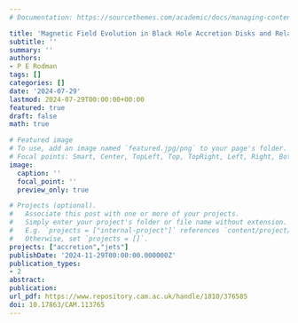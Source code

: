 ```yaml
---
# Documentation: https://sourcethemes.com/academic/docs/managing-content/

title: 'Magnetic Field Evolution in Black Hole Accretion Disks and Relativistic Jets'
subtitle: ''
summary: ''
authors:
- P E Rodman
tags: []
categories: []
date: '2024-07-29'
lastmod: 2024-07-29T00:00:00+00:00
featured: true
draft: false
math: true

# Featured image
# To use, add an image named `featured.jpg/png` to your page's folder.
# Focal points: Smart, Center, TopLeft, Top, TopRight, Left, Right, BottomLeft, Bottom, BottomRight.
image:
  caption: ''
  focal_point: ''
  preview_only: true

# Projects (optional).
#   Associate this post with one or more of your projects.
#   Simply enter your project's folder or file name without extension.
#   E.g. `projects = ["internal-project"]` references `content/project/deep-learning/index.md`.
#   Otherwise, set `projects = []`.
projects: ["accretion","jets"]
publishDate: '2024-11-29T00:00:00.000000Z'
publication_types:
- 2
abstract:
publication:
url_pdf: https://www.repository.cam.ac.uk/handle/1810/376585
doi: 10.17863/CAM.113765
---
```

